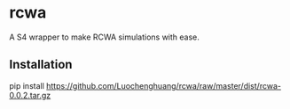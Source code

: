 # rcwa
A S4 wrapper to make RCWA simulations with ease. 

## Installation 
pip install https://github.com/Luochenghuang/rcwa/raw/master/dist/rcwa-0.0.2.tar.gz
